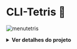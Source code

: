 # CLI-Tetris 🧩  
![menutetris](https://github.com/user-attachments/assets/9c4723d6-bbff-4756-bb81-7771849a2f73)

<details>
<summary><strong>Ver detalhes do projeto</strong></summary>
<br>

## 01. Membros do Projeto
- Diego Xavier ([@elbedie](https://github.com/elbedie))
- Hyngrid Souza e Silva ([@Hyngras](https://github.com/Hyngras))
- Maria Gabriela Damásio Bezerra ([@gabidamasio](https://github.com/gabidamasio))
- Pamela Teixeira Rodrigues ([@draedpunk](https://github.com/draedpunk))

## 02. Disciplina
Programação Imperativa e Funcional - 2025.1

## 03. Instituição de Ensino
CESAR School

## 04. Mecânica do Jogo
Tetris é um jogo clássico onde o jogador deve posicionar peças chamadas tetraminós que caem do topo da área jogável. Cada vez que uma linha é completamente preenchida, ela é eliminada e o jogador ganha pontos.
Nesta versão em terminal, algumas peças ganharam uma funcionalidade especial: a capacidade de explodir blocos ao redor, tornando o jogo mais desafiador. A peça explosiva é gerada aleatoriamente e pode tanto atrapalhar quanto ajudar em situações de pouco espaço.
Além disso, o jogo conta com efeitos sonoros e a memorável música do tetris, proporcionando uma experiência mais imersiva e divertida, mesmo em interface de terminal.

<p align="center">
  <img src="https://github.com/user-attachments/assets/d84f1c2b-3d64-4749-8b22-9d7ceeaba754" width="45%"/>
  <img src="https://github.com/user-attachments/assets/067fcf19-8368-4818-ae8c-651bb3fc5050" width="45%"/>
</p>

## 05. Pontuação
- Cada peça posicionada concede **25 pontos**.
- Linhas completas eliminadas rendem **+75 pontos por linha**.
- Peça especial explosiva gera uma **penalidade de -50 pontos**, mesmo se eliminar linhas.
- A função de pontuação **prioriza a verificação da peça explosiva** antes de pontuar.
- A cada **5 linhas eliminadas**, o jogador **sobe de nível**.
- Níveis mais altos aumentam a **velocidade de queda das peças**, tornando o jogo mais desafiador.

## 06. Regras e Funcionamento 
- As peças caem uma de cada vez e podem ser movidas antes de tocar o fundo ou outras peças.
- O controle é feito pelas teclas WASD.
- Linhas completas são eliminadas e convertidas em pontos.
- A velocidade das peças aumenta com o tempo ou com o progresso do jogador.
- O jogo encerra quando não há mais espaço para novas peças.

## 07. Controles
- **W**: girar a peça  
- **A**: mover para a esquerda  
- **S**: acelerar a queda  
- **D**: mover para a direita  

## 08. Requisitos e Execução

Este jogo foi desenvolvido para sistemas baseados em Unix, como **Linux** e **macOS**, mas também pode ser executado no **Windows** utilizando o **WSL (Windows Subsystem for Linux)**.

### Requisitos:
- Ambiente Linux, macOS ou Windows com WSL
- Compilador C (como `gcc`)
- Utilitário `make` instalado
- Bibliotecas de áudio SDL2 e SDL2_mixer instaladas (ex: `libsdl2-dev` e `libsdl2-mixer-dev` no Linux)

### Dependências para áudio

Para que a música funcione corretamente, é necessário instalar as bibliotecas SDL2 e SDL2_mixer no sistema.

1. No Ubuntu/Debian:
```bash
sudo apt install libsdl2-dev libsdl2-mixer-dev
```

2. No macOS (Homebrew):
```bash
brew install sdl2 sdl2_mixer
```
**❗OBS.:** No Windows, recomenda-se utilizar o WSL com essas bibliotecas instaladas.

### Para compilar e executar o jogo:

1. Clone o repositório:
   ```bash
   git clone https://github.com/draedpunk/pif-tetris.git
   cd pif-tetris
   ```
2. Compilação e execução:
    ```bash
   make
   ./build/tetris
    ```
**❗OBS.:** Certifique-se de estar no terminal Linux ou no WSL no caso de Windows
   </details>
